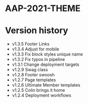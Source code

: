 # AAP-2021-THEME

# Version history

-   v1.3.5 Footer Links
-   v1.3.4 Adjust for mobile
-   v1.3.3 Fix block styles unique name
-   v1.3.2 Fix typos in pipeline
-   v1.3.1 Change deployment targets
-   v1.2.9 Swag class
-   v1.2.8 Footer swoosh
-   v1.2.7 Page templates
-   v1.2.6 Ultimate Member templates
-   v1.2.5 Colin brings it home
-   v1.2.4 Deployment workflows
